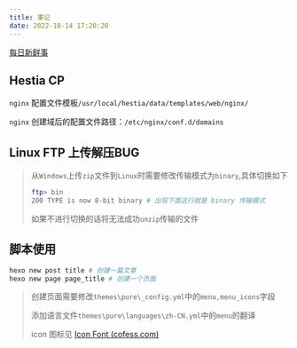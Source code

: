 ```yaml
---
title: 事记
date: 2022-10-14 17:20:20
---
```


[每日新鲜事](/2022/10/14/每日新鲜事/)



## Hestia CP

`nginx` 配置文件模板`/usr/local/hestia/data/templates/web/nginx/`

`nginx` 创建域后的配置文件路径：`/etc/nginx/conf.d/domains`

## Linux FTP 上传解压BUG

> 从`Windows`上传`zip`文件到`Linux`时需要修改传输模式为`binary`,具体切换如下
>
> ```bash
> ftp> bin
> 200 TYPE is now 8-bit binary # 出现下面这行就是 binary 传输模式
> ```
>
> 如果不进行切换的话将无法成功`unzip`传输的文件

## 脚本使用

```bash
hexo new post title # 创建一篇文章
hexo new page page_title # 创建一个页面
```

> 创建页面需要修改`themes\pure\_config.yml`中的`menu,menu_icons`字段
>
> 添加语言文件`themes\pure\languages\zh-CN.yml`中的`menu`的翻译
>
> icon 图标见 [Icon Font (cofess.com)](http://blog.cofess.com/hexo-theme-pure/iconfont/demo_fontclass.html)
